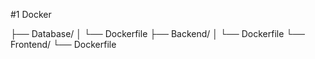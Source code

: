 #1 Docker


├── Database/
│ └── Dockerfile
├── Backend/
│ └── Dockerfile
└── Frontend/
└── Dockerfile
